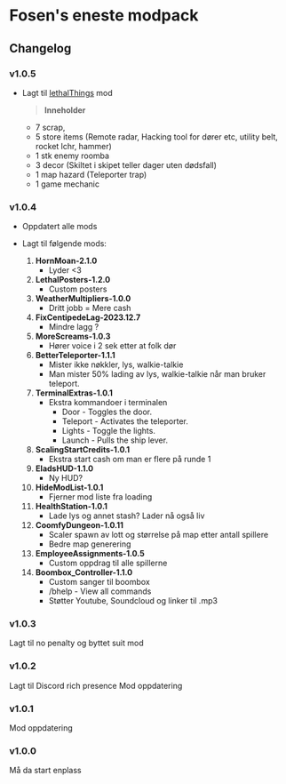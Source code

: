 # Fosen's eneste modpack


## Changelog

### v1.0.5
- Lagt til [lethalThings](https://thunderstore.io/c/lethal-company/p/Evaisa/LethalThings/) mod
   >**Inneholder**
	- 7 scrap, 
	- 5 store items (Remote radar, Hacking tool for dører etc, utility belt, rocket lchr, hammer)
	- 1 stk enemy roomba
	- 3 decor (Skiltet i skipet teller dager uten dødsfall)
	- 1 map hazard (Teleporter trap)
	- 1 game mechanic

### v1.0.4
- Oppdatert alle mods

- Lagt til følgende mods:
    1. **HornMoan-2.1.0**
		- Lyder <3
    2. **LethalPosters-1.2.0**
		- Custom posters
    3. **WeatherMultipliers-1.0.0**
		- Dritt jobb = Mere cash
    4. **FixCentipedeLag-2023.12.7**
		- Mindre lagg ?
    5. **MoreScreams-1.0.3**
		- Hører voice i 2 sek etter at folk dør
    6. **BetterTeleporter-1.1.1**
		- Mister ikke nøkkler, lys, walkie-talkie
		- Man mister 50% lading av lys, walkie-talkie når man bruker teleport.
    7. **TerminalExtras-1.0.1**
		- Ekstra kommandoer i terminalen
    		- Door - Toggles the door.
    		- Teleport - Activates the teleporter.
    		- Lights - Toggle the lights.
    		- Launch - Pulls the ship lever.
    8. **ScalingStartCredits-1.0.1**
        - Ekstra start cash om man er flere på runde 1
    9. **EladsHUD-1.1.0**
        - Ny HUD?
    10. **HideModList-1.0.1**
        - Fjerner mod liste fra loading 
    11. **HealthStation-1.0.1**
        - Lade lys og annet stash? 
          Lader nå også liv
    12. **CoomfyDungeon-1.0.11**
        - Scaler spawn av lott og størrelse på map etter antall spillere
        - Bedre map generering
    13. **EmployeeAssignments-1.0.5**
        - Custom oppdrag til alle spillerne
    14. **Boombox_Controller-1.1.0**
        - Custom sanger til boombox
        - /bhelp - View all commands
        - Støtter Youtube, Soundcloud og linker til .mp3



### v1.0.3
Lagt til no penalty og byttet suit mod

### v1.0.2

Lagt til Discord rich presence
Mod oppdatering

### v1.0.1

Mod oppdatering

### v1.0.0

Må da start enplass